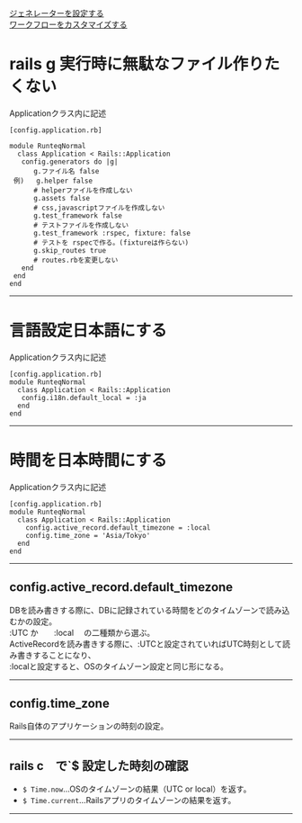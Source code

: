 [ジェネレーターを設定する](https://railsguides.jp/configuring.html#%E3%82%B8%E3%82%A7%E3%83%8D%E3%83%AC%E3%83%BC%E3%82%BF%E3%82%92%E8%A8%AD%E5%AE%9A%E3%81%99%E3%82%8B)      
[ワークフローをカスタマイズする](https://railsguides.jp/generators.html#%E3%83%AF%E3%83%BC%E3%82%AF%E3%83%95%E3%83%AD%E3%83%BC%E3%82%92%E3%82%AB%E3%82%B9%E3%82%BF%E3%83%9E%E3%82%A4%E3%82%BA%E3%81%99%E3%82%8B)
# rails g 実行時に無駄なファイル作りたくない
Applicationクラス内に記述
~~~
[config.application.rb]

module RunteqNormal
  class Application < Rails::Application
   config.generators do |g|
      g.ファイル名 false
 例)   g.helper false　
      # helperファイルを作成しない
      g.assets false
      # css,javascriptファイルを作成しない
      g.test_framework false
      # テストファイルを作成しない
      g.test_framework :rspec, fixture: false
      # テストを rspecで作る。(fixtureは作らない)
      g.skip_routes true
      # routes.rbを変更しない
   end
 end
end
~~~
***

# 言語設定日本語にする
Applicationクラス内に記述
~~~
[config.application.rb]
module RunteqNormal
  class Application < Rails::Application
   config.i18n.default_local = :ja
  end
end
~~~
***

# 時間を日本時間にする
Applicationクラス内に記述
~~~
[config.application.rb]
module RunteqNormal
  class Application < Rails::Application
    config.active_record.default_timezone = :local 
    config.time_zone = 'Asia/Tokyo'
  end
end
~~~
***

## config.active_record.default_timezone
DBを読み書きする際に、DBに記録されている時間をどのタイムゾーンで読み込むかの設定。   
:UTC か　　:local 　の二種類から選ぶ。   
ActiveRecordを読み書きする際に、:UTCと設定されていればUTC時刻として読み書きすることになり、   
:localと設定すると、OSのタイムゾーン設定と同じ形になる。
***

## config.time_zone
Rails自体のアプリケーションの時刻の設定。
***

## rails c　で`$ 設定した時刻の確認
- `$ Time.now`...OSのタイムゾーンの結果（UTC or local）を返す。
- `$ Time.current`...Railsアプリのタイムゾーンの結果を返す。
***
